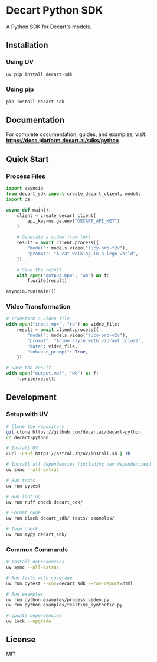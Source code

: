 # Decart Python SDK

A Python SDK for Decart's models.

## Installation

### Using UV

```bash
uv pip install decart-sdk
```

### Using pip

```bash
pip install decart-sdk
```

## Documentation

For complete documentation, guides, and examples, visit:
**https://docs.platform.decart.ai/sdks/python**

## Quick Start

### Process Files

```python
import asyncio
from decart_sdk import create_decart_client, models
import os

async def main():
    client = create_decart_client(
        api_key=os.getenv("DECART_API_KEY")
    )

    # Generate a video from text
    result = await client.process({
        "model": models.video("lucy-pro-t2v"),
        "prompt": "A cat walking in a lego world",
    })

    # Save the result
    with open("output.mp4", "wb") as f:
        f.write(result)

asyncio.run(main())
```

### Video Transformation

```python
# Transform a video file
with open("input.mp4", "rb") as video_file:
    result = await client.process({
        "model": models.video("lucy-pro-v2v"),
        "prompt": "Anime style with vibrant colors",
        "data": video_file,
        "enhance_prompt": True,
    })

# Save the result
with open("output.mp4", "wb") as f:
    f.write(result)
```

## Development

### Setup with UV

```bash
# Clone the repository
git clone https://github.com/decartai/decart-python
cd decart-python

# Install UV
curl -LsSf https://astral.sh/uv/install.sh | sh

# Install all dependencies (including dev dependencies)
uv sync --all-extras

# Run tests
uv run pytest

# Run linting
uv run ruff check decart_sdk/

# Format code
uv run black decart_sdk/ tests/ examples/

# Type check
uv run mypy decart_sdk/
```

### Common Commands

```bash
# Install dependencies
uv sync --all-extras

# Run tests with coverage
uv run pytest --cov=decart_sdk --cov-report=html

# Run examples
uv run python examples/process_video.py
uv run python examples/realtime_synthetic.py

# Update dependencies
uv lock --upgrade
```

## License

MIT
